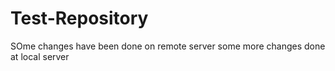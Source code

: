 # Test-Repository
SOme changes have been done on remote server
some more changes done at local server